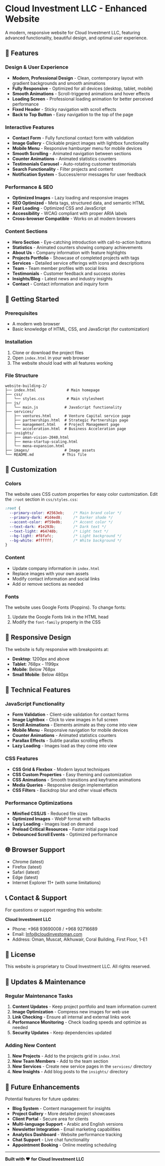 # Cloud Investment LLC - Enhanced Website

A modern, responsive website for Cloud Investment LLC, featuring advanced functionality, beautiful design, and optimal user experience.

## 🌟 Features

### Design & User Experience
- **Modern, Professional Design** - Clean, contemporary layout with gradient backgrounds and smooth animations
- **Fully Responsive** - Optimized for all devices (desktop, tablet, mobile)
- **Smooth Animations** - Scroll-triggered animations and hover effects
- **Loading Screen** - Professional loading animation for better perceived performance
- **Fixed Header** - Sticky navigation with scroll effects
- **Back to Top Button** - Easy navigation to the top of the page

### Interactive Features
- **Contact Form** - Fully functional contact form with validation
- **Image Gallery** - Clickable project images with lightbox functionality
- **Mobile Menu** - Responsive hamburger menu for mobile devices
- **Smooth Scrolling** - Animated navigation between sections
- **Counter Animations** - Animated statistics counters
- **Testimonials Carousel** - Auto-rotating customer testimonials
- **Search Functionality** - Filter projects and content
- **Notification System** - Success/error messages for user feedback

### Performance & SEO
- **Optimized Images** - Lazy loading and responsive images
- **SEO Optimized** - Meta tags, structured data, and semantic HTML
- **Fast Loading** - Optimized CSS and JavaScript
- **Accessibility** - WCAG compliant with proper ARIA labels
- **Cross-browser Compatible** - Works on all modern browsers

### Content Sections
- **Hero Section** - Eye-catching introduction with call-to-action buttons
- **Statistics** - Animated counters showing company achievements
- **About Us** - Company information with feature highlights
- **Projects Portfolio** - Showcase of completed projects with tags
- **Services** - Detailed service offerings with icons and descriptions
- **Team** - Team member profiles with social links
- **Testimonials** - Customer feedback and success stories
- **Insights/Blog** - Latest news and industry insights
- **Contact** - Contact information and inquiry form

## 🚀 Getting Started

### Prerequisites
- A modern web browser
- Basic knowledge of HTML, CSS, and JavaScript (for customization)

### Installation
1. Clone or download the project files
2. Open `index.html` in your web browser
3. The website should load with all features working

### File Structure
```
website-building-2/
├── index.html              # Main homepage
├── css/
│   └── styles.css          # Main stylesheet
├── js/
│   └── main.js            # JavaScript functionality
├── services/
│   ├── ventures.html      # Venture Capital service page
│   ├── partnerships.html  # Strategic Partnerships page
│   ├── management.html    # Project Management page
│   └── acceleration.html  # Business Acceleration page
├── insights/
│   ├── oman-vision-2040.html
│   ├── mena-startup-scaling.html
│   └── mena-expansion.html
├── images/                # Image assets
└── README.md             # This file
```

## 🎨 Customization

### Colors
The website uses CSS custom properties for easy color customization. Edit the `:root` section in `css/styles.css`:

```css
:root {
  --primary-color: #2563eb;    /* Main brand color */
  --primary-dark: #1d4ed8;     /* Darker shade */
  --accent-color: #f59e0b;     /* Accent color */
  --text-dark: #1e293b;        /* Dark text */
  --text-light: #64748b;       /* Light text */
  --bg-light: #f8fafc;         /* Light background */
  --bg-white: #ffffff;         /* White background */
}
```

### Content
- Update company information in `index.html`
- Replace images with your own assets
- Modify contact information and social links
- Add or remove sections as needed

### Fonts
The website uses Google Fonts (Poppins). To change fonts:
1. Update the Google Fonts link in the HTML head
2. Modify the `font-family` property in the CSS

## 📱 Responsive Design

The website is fully responsive with breakpoints at:
- **Desktop**: 1200px and above
- **Tablet**: 768px - 1199px
- **Mobile**: Below 768px
- **Small Mobile**: Below 480px

## 🔧 Technical Features

### JavaScript Functionality
- **Form Validation** - Client-side validation for contact forms
- **Image Lightbox** - Click to view images in full screen
- **Scroll Animations** - Elements animate as they come into view
- **Mobile Menu** - Responsive navigation for mobile devices
- **Counter Animations** - Animated statistics counters
- **Parallax Effects** - Subtle parallax scrolling effects
- **Lazy Loading** - Images load as they come into view

### CSS Features
- **CSS Grid & Flexbox** - Modern layout techniques
- **CSS Custom Properties** - Easy theming and customization
- **CSS Animations** - Smooth transitions and keyframe animations
- **Media Queries** - Responsive design implementation
- **CSS Filters** - Backdrop blur and other visual effects

### Performance Optimizations
- **Minified CSS/JS** - Reduced file sizes
- **Optimized Images** - WebP format with fallbacks
- **Lazy Loading** - Images load on demand
- **Preload Critical Resources** - Faster initial page load
- **Debounced Scroll Events** - Optimized performance

## 🌐 Browser Support

- Chrome (latest)
- Firefox (latest)
- Safari (latest)
- Edge (latest)
- Internet Explorer 11+ (with some limitations)

## 📞 Contact & Support

For questions or support regarding this website:

**Cloud Investment LLC**
- Phone: +968 93690008 / +968 92716689
- Email: Info@cloudinvestoman.com
- Address: Oman, Muscat, Alkhuwair, Coral Building, First Floor, 1-E1

## 📄 License

This website is proprietary to Cloud Investment LLC. All rights reserved.

## 🔄 Updates & Maintenance

### Regular Maintenance Tasks
1. **Content Updates** - Keep project portfolio and team information current
2. **Image Optimization** - Compress new images for web use
3. **Link Checking** - Ensure all internal and external links work
4. **Performance Monitoring** - Check loading speeds and optimize as needed
5. **Security Updates** - Keep dependencies updated

### Adding New Content
1. **New Projects** - Add to the projects grid in `index.html`
2. **New Team Members** - Add to the team section
3. **New Services** - Create new service pages in the `services/` directory
4. **New Insights** - Add blog posts to the `insights/` directory

## 🎯 Future Enhancements

Potential features for future updates:
- **Blog System** - Content management for insights
- **Project Gallery** - More detailed project showcases
- **Client Portal** - Secure area for clients
- **Multi-language Support** - Arabic and English versions
- **Newsletter Integration** - Email marketing capabilities
- **Analytics Dashboard** - Website performance tracking
- **Chat Support** - Live chat functionality
- **Appointment Booking** - Online meeting scheduling

---

**Built with ❤️ for Cloud Investment LLC** 
